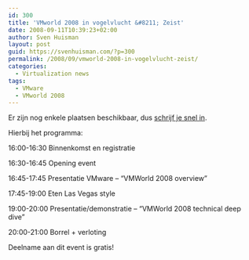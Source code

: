 ```yaml
---
id: 300
title: 'VMworld 2008 in vogelvlucht &#8211; Zeist'
date: 2008-09-11T10:39:23+02:00
author: Sven Huisman
layout: post
guid: https://svenhuisman.com/?p=300
permalink: /2008/09/vmworld-2008-in-vogelvlucht-zeist/
categories:
  - Virtualization news
tags:
  - VMware
  - VMworld 2008
---
```

Er zijn nog enkele plaatsen beschikbaar, dus <a title="VMWorld 2008 in vogelvlucht" href="http://www.vmwarepartners.com/pages/customers/qnh-infrastructure-bv/vmworld-2008-in-vogelvlucht/email.html?Campaign_Id=38781&Activity_Id=35981" target="_blank">schrijf je snel in</a>.

Hierbij het programma:

16:00-16:30 Binnenkomst en registratie

16:30-16:45 Opening event

16:45-17:45 Presentatie VMware &#8211; &#8220;VMWorld 2008 overview&#8221;

17:45-19:00 Eten Las Vegas style

19:00-20:00 Presentatie/demonstratie &#8211; &#8220;VMWorld 2008 technical deep dive&#8221;

20:00-21:00 Borrel + verloting

Deelname aan dit event is gratis!
